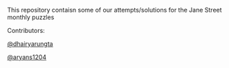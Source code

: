 This repository contaisn some of our attempts/solutions for the Jane Street monthly puzzles

Contributors:

[@dhairyarungta](https://github.com/dhairyarungta)

[@aryans1204](https://github.com/aryans1204)
